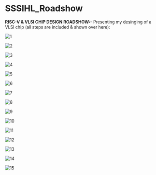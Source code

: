 # SSSIHL_Roadshow
**RISC-V & VLSI CHIP DESIGN ROADSHOW:-**
Presenting my desinging of a VLSI chip (all steps are included & shown over here):

![1](https://github.com/user-attachments/assets/be018597-b24e-4470-867a-20028630a469)

![2](https://github.com/user-attachments/assets/00dece55-6a51-46bb-8b57-0822c2c90ac6)

![3](https://github.com/user-attachments/assets/a5712a4b-ebcf-4569-84dc-1cad0107b1cf)

![4](https://github.com/user-attachments/assets/51481060-4417-4375-8a93-18a376dee975)

![5](https://github.com/user-attachments/assets/8d8c921b-f31d-40d1-bf12-f9cd133b6273)

![6](https://github.com/user-attachments/assets/8bd48941-906b-4d6c-b394-b2c16cb37165)

![7](https://github.com/user-attachments/assets/9be7287b-bafe-4195-a1a7-2eeec5869f7c)

![8](https://github.com/user-attachments/assets/31efd5bc-8a57-48bb-b21b-594a883f3383)

![9](https://github.com/user-attachments/assets/a9768252-1a75-4cb3-a7af-65b240d6ddff)

![10](https://github.com/user-attachments/assets/716316ac-0158-4e19-be30-02da6a536ac8)

![11](https://github.com/user-attachments/assets/62ef9b3a-cf24-4aa4-b006-639c7aaa01e2)

![12](https://github.com/user-attachments/assets/b8ef57dd-63c7-4702-9f1f-e53632eb6813)

![13](https://github.com/user-attachments/assets/023a804a-c1a8-4fe2-a251-a5bc74e2f03c)

![14](https://github.com/user-attachments/assets/e5591db1-4375-4ec7-bcfb-1e1f0cccf42e)

![15](https://github.com/user-attachments/assets/c50334b5-6eea-46af-8bf6-56045b166feb)







